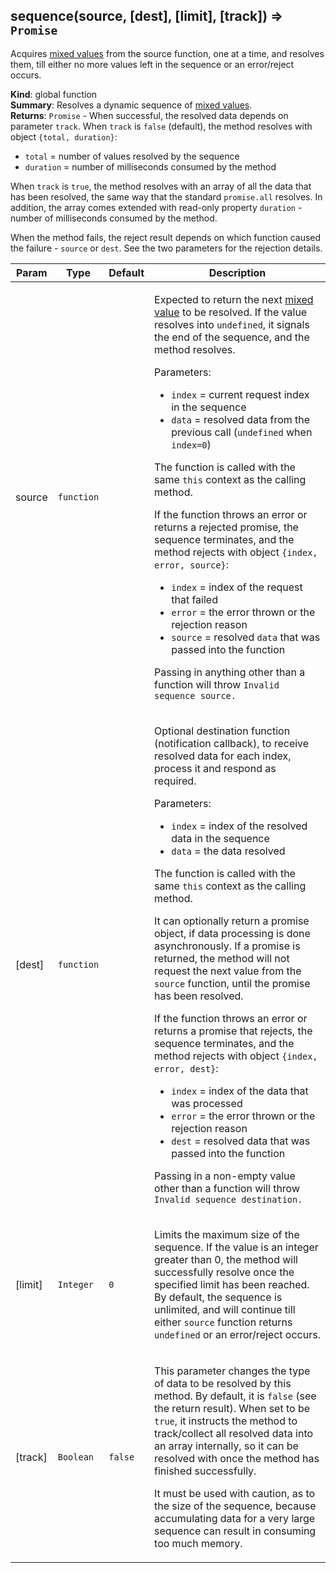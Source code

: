 <a name="sequence"></a>
## sequence(source, [dest], [limit], [track]) ⇒ <code>Promise</code>
Acquires <a href="https://github.com/vitaly-t/spex/wiki/Mixed-Values">mixed values</a> from the source function, one at a time, and resolves them,till either no more values left in the sequence or an error/reject occurs.

**Kind**: global function  
**Summary**: Resolves a dynamic sequence of <a href="https://github.com/vitaly-t/spex/wiki/Mixed-Values">mixed values</a>.  
**Returns**: <code>Promise</code> - When successful, the resolved data depends on parameter `track`. When `track` is `false`(default), the method resolves with object `{total, duration}`: - `total` = number of values resolved by the sequence - `duration` = number of milliseconds consumed by the methodWhen `track` is `true`, the method resolves with an array of all the data that has been resolved,the same way that the standard `promise.all` resolves. In addition, the array comes extended withread-only property `duration` - number of milliseconds consumed by the method.When the method fails, the reject result depends on which function caused the failure - `source`or `dest`. See the two parameters for the rejection details.  
<table>
  <thead>
    <tr>
      <th>Param</th><th>Type</th><th>Default</th><th>Description</th>
    </tr>
  </thead>
  <tbody>
<tr>
    <td>source</td><td><code>function</code></td><td></td><td><p>Expected to return the next <a href="https://github.com/vitaly-t/spex/wiki/Mixed-Values">mixed value</a> to be resolved. If the value resolves
into <code>undefined</code>, it signals the end of the sequence, and the method resolves.</p>
<p>Parameters:</p>
<ul>
<li><code>index</code> = current request index in the sequence</li>
<li><code>data</code> = resolved data from the previous call (<code>undefined</code> when <code>index=0</code>)</li>
</ul>
<p>The function is called with the same <code>this</code> context as the calling method.</p>
<p>If the function throws an error or returns a rejected promise, the sequence terminates,
and the method rejects with object <code>{index, error, source}</code>:</p>
<ul>
<li><code>index</code> = index of the request that failed</li>
<li><code>error</code> = the error thrown or the rejection reason</li>
<li><code>source</code> = resolved <code>data</code> that was passed into the function</li>
</ul>
<p>Passing in anything other than a function will throw <code>Invalid sequence source.</code></p>
</td>
    </tr><tr>
    <td>[dest]</td><td><code>function</code></td><td></td><td><p>Optional destination function (notification callback), to receive resolved data for each index,
process it and respond as required.</p>
<p>Parameters:</p>
<ul>
<li><code>index</code> = index of the resolved data in the sequence</li>
<li><code>data</code> = the data resolved</li>
</ul>
<p>The function is called with the same <code>this</code> context as the calling method.</p>
<p>It can optionally return a promise object, if data processing is done asynchronously.
If a promise is returned, the method will not request the next value from the <code>source</code> function,
until the promise has been resolved.</p>
<p>If the function throws an error or returns a promise that rejects, the sequence terminates,
and the method rejects with object <code>{index, error, dest}</code>:</p>
<ul>
<li><code>index</code> = index of the data that was processed</li>
<li><code>error</code> = the error thrown or the rejection reason</li>
<li><code>dest</code> = resolved data that was passed into the function</li>
</ul>
<p>Passing in a non-empty value other than a function will throw <code>Invalid sequence destination.</code></p>
</td>
    </tr><tr>
    <td>[limit]</td><td><code>Integer</code></td><td><code>0</code></td><td><p>Limits the maximum size of the sequence. If the value is an integer greater than 0,
the method will successfully resolve once the specified limit has been reached.
By default, the sequence is unlimited, and will continue till either <code>source</code> function
returns <code>undefined</code> or an error/reject occurs.</p>
</td>
    </tr><tr>
    <td>[track]</td><td><code>Boolean</code></td><td><code>false</code></td><td><p>This parameter changes the type of data to be resolved by this method.
By default, it is <code>false</code> (see the return result).
When set to be <code>true</code>, it instructs the method to track/collect all resolved data into
an array internally, so it can be resolved with once the method has finished successfully.</p>
<p>It must be used with caution, as to the size of the sequence, because accumulating data for
a very large sequence can result in consuming too much memory.</p>
</td>
    </tr>  </tbody>
</table>

